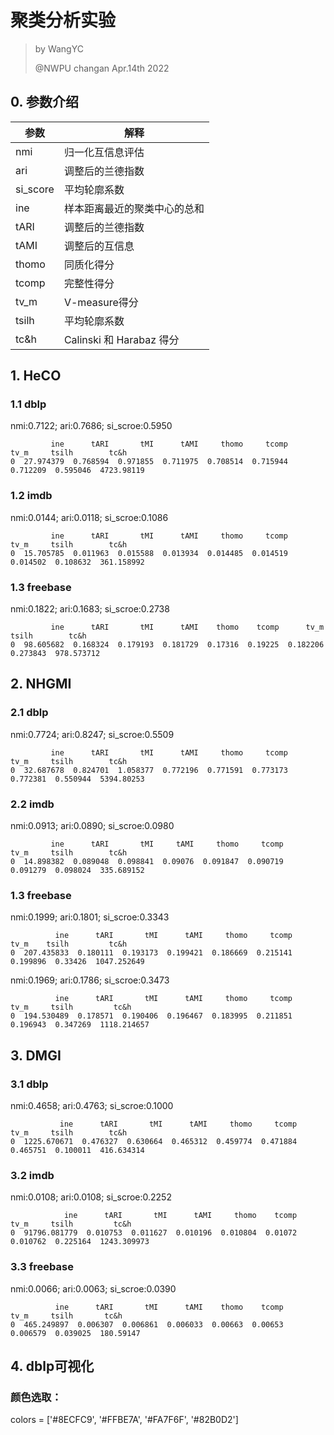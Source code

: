 # 聚类分析实验

> by WangYC
>
> @NWPU changan Apr.14th 2022

## 0. 参数介绍

| 参数     | 解释                         |
| -------- | ---------------------------- |
| nmi      | 归一化互信息评估             |
| ari      | 调整后的兰德指数             |
| si_score | 平均轮廓系数                 |
| ine      | 样本距离最近的聚类中心的总和 |
| tARI     | 调整后的兰德指数             |
| tAMI     | 调整后的互信息               |
| thomo    | 同质化得分                   |
| tcomp    | 完整性得分                   |
| tv_m     | V-measure得分                |
| tsilh    | 平均轮廓系数                 |
| tc&h     | Calinski 和 Harabaz 得分     |

## 1. HeCO

### 1.1 dblp

nmi:0.7122;     ari:0.7686;     si_scroe:0.5950

```
         ine      tARI       tMI      tAMI     thomo     tcomp      tv_m     tsilh        tc&h
0  27.974379  0.768594  0.971855  0.711975  0.708514  0.715944  0.712209  0.595046  4723.98119
```

### 1.2 imdb

nmi:0.0144;     ari:0.0118;     si_scroe:0.1086

```
         ine      tARI       tMI      tAMI     thomo     tcomp      tv_m     tsilh        tc&h
0  15.705785  0.011963  0.015588  0.013934  0.014485  0.014519  0.014502  0.108632  361.158992
```

### 1.3 freebase

nmi:0.1822;     ari:0.1683;     si_scroe:0.2738

```
         ine      tARI       tMI      tAMI    thomo    tcomp      tv_m     tsilh        tc&h
0  98.605682  0.168324  0.179193  0.181729  0.17316  0.19225  0.182206  0.273843  978.573712
```

## 2. NHGMI

### 2.1 dblp

nmi:0.7724;     ari:0.8247;     si_scroe:0.5509

```
         ine      tARI       tMI      tAMI     thomo     tcomp      tv_m     tsilh        tc&h
0  32.687678  0.824701  1.058377  0.772196  0.771591  0.773173  0.772381  0.550944  5394.80253
```

### 2.2 imdb

nmi:0.0913;     ari:0.0890;     si_scroe:0.0980

```
         ine      tARI       tMI     tAMI     thomo     tcomp      tv_m     tsilh        tc&h
0  14.898382  0.089048  0.098841  0.09076  0.091847  0.090719  0.091279  0.098024  335.689152
```

### 1.3 freebase

nmi:0.1999;     ari:0.1801;     si_scroe:0.3343

```
          ine      tARI       tMI      tAMI     thomo     tcomp      tv_m    tsilh         tc&h
0  207.435833  0.180111  0.193173  0.199421  0.186669  0.215141  0.199896  0.33426  1047.252649
```

nmi:0.1969;     ari:0.1786;     si_scroe:0.3473

```
          ine      tARI       tMI      tAMI     thomo     tcomp      tv_m     tsilh         tc&h
0  194.530489  0.178571  0.190406  0.196467  0.183995  0.211851  0.196943  0.347269  1118.214657
```

## 3. DMGI

### 3.1 dblp

nmi:0.4658;     ari:0.4763;     si_scroe:0.1000

```
           ine      tARI       tMI      tAMI     thomo     tcomp      tv_m     tsilh        tc&h
0  1225.670671  0.476327  0.630664  0.465312  0.459774  0.471884  0.465751  0.100011  416.634314
```

### 3.2 imdb

nmi:0.0108;     ari:0.0108;     si_scroe:0.2252

```
            ine      tARI       tMI      tAMI     thomo    tcomp      tv_m     tsilh         tc&h
0  91796.081779  0.010753  0.011627  0.010196  0.010804  0.01072  0.010762  0.225164  1243.309973
```

### 3.3 freebase

nmi:0.0066;     ari:0.0063;     si_scroe:0.0390

```
          ine      tARI       tMI      tAMI    thomo    tcomp      tv_m     tsilh       tc&h
0  465.249897  0.006307  0.006861  0.006033  0.00663  0.00653  0.006579  0.039025  180.59147
```

## 4. dblp可视化

### 颜色选取：

colors = ['#8ECFC9', '#FFBE7A', '#FA7F6F', '#82B0D2']

### 